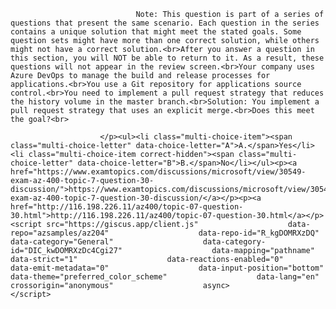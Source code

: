 <p class="card-text">
							
								Note: This question is part of a series of questions that present the same scenario. Each question in the series contains a unique solution that might meet the stated goals. Some question sets might have more than one correct solution, while others might not have a correct solution.<br>After you answer a question in this section, you will NOT be able to return to it. As a result, these questions will not appear in the review screen.<br>Your company uses Azure DevOps to manage the build and release processes for applications.<br>You use a Git repository for applications source control.<br>You need to implement a pull request strategy that reduces the history volume in the master branch.<br>Solution: You implement a pull request strategy that uses an explicit merge.<br>Does this meet the goal?<br>
							
						</p><ul><li class="multi-choice-item"><span class="multi-choice-letter" data-choice-letter="A">A.</span>Yes</li><li class="multi-choice-item correct-hidden"><span class="multi-choice-letter" data-choice-letter="B">B.</span>No</li></ul><p><a href="https://www.examtopics.com/discussions/microsoft/view/30549-exam-az-400-topic-7-question-30-discussion/">https://www.examtopics.com/discussions/microsoft/view/30549-exam-az-400-topic-7-question-30-discussion/</a></p><p><a href="http://116.198.226.11/az400/topic-07-question-30.html">http://116.198.226.11/az400/topic-07-question-30.html</a></p><script src="https://giscus.app/client.js"                    data-repo="azsamples/az204"                    data-repo-id="R_kgDOMRXzDQ"                    data-category="General"                    data-category-id="DIC_kwDOMRXzDc4Cgi27"                    data-mapping="pathname"                    data-strict="1"                    data-reactions-enabled="0"                    data-emit-metadata="0"                    data-input-position="bottom"                    data-theme="preferred_color_scheme"                    data-lang="en"                    crossorigin="anonymous"                    async>                    </script>